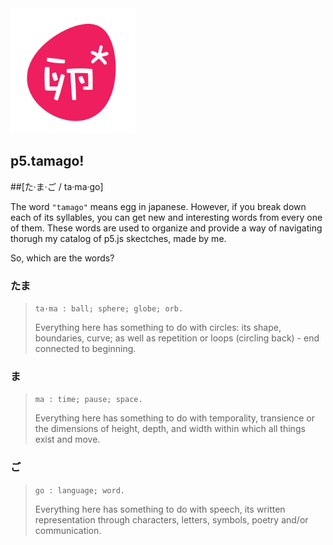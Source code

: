 <img src="https://github.com/sofiacastaneda/p5-ta-ma-go/blob/main/images/tamago_logo-06.png" width="200">

## p5.tamago!
##[た·ま·ご / ta·ma·go]

The word `"tamago"` means egg in japanese. However, if you break down each of its syllables, you can get new and interesting words from every one of them. These words are used to organize and provide a way of navigating thorugh my catalog of p5.js skectches, made by me.

So, which are the words?

### たま
>`ta·ma : ball; sphere; globe; orb.`
>
>Everything here has something to do with circles: its shape, boundaries, curve; as well as repetition or loops (circling back) - end connected to beginning.


### ま
>`ma : time; pause; space.`
>
>Everything here has something to do with temporality, transience or the dimensions of height, depth, and width within which all things exist and move.


### ご
>`go : language; word.`
>
>Everything here has something to do with speech, its written representation through characters, letters, symbols, poetry and/or communication.

